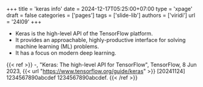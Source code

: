 +++
title = 'keras info'
date = 2024-12-17T05:25:00+07:00
type = 'xpage'
draft = false
categories = ['pages']
tags = ['slide-lib']
authors = ['viridi']
url = '24l09'
+++
<!--more-->
- Keras is the high-level API of the TensorFlow platform.
- It provides an approachable, highly-productive interface for solving machine learning (ML) problems.
- It has a focus on modern deep learning.

{{< ref >}}
-, "Keras: The high-level API for TensorFlow", TensorFlow, 8 Jun 2023, {{< url "https://www.tensorflow.org/guide/keras" >}} [20241124] 1234567890abcdef 1234567890abcdef.
{{< /ref >}}
